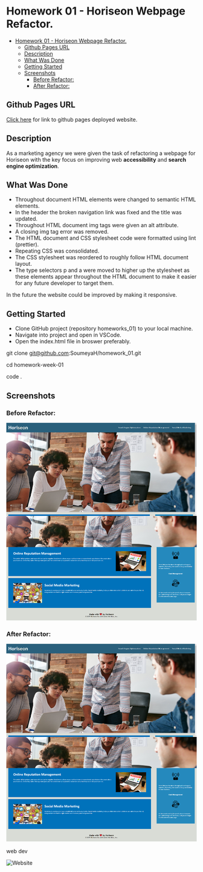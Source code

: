 # Homework 01 - Horiseon Webpage Refactor.

- [Homework 01 - Horiseon Webpage Refactor.](#homework-01---horiseon-webpage-refactor)
  - [Github Pages URL](#github-pages-url)
  - [Description](#description)
  - [What Was Done](#what-was-done)
  - [Getting Started](#getting-started)
  - [Screenshots](#screenshots)
    - [Before Refactor:](#before-refactor)
    - [After Refactor:](#after-refactor)

## Github Pages URL

[Click here](https://soumeyah.github.io/homework_01/) for link to github pages deployed website.

## Description

As a marketing agency we were given the task of refactoring a webpage for Horiseon with the key focus on improving web **accessibility** and **search engine optimization**.

## What Was Done

- Throughout document HTML elements were changed to semantic HTML elements.
- In the header the broken navigation link was fixed and the title was updated.
- Throughout HTML document img tags were given an alt attribute.
- A closing img tag error was removed.
- The HTML document and CSS stylesheet code were formatted using lint (prettier).
- Repeating CSS was consolidated.
- The CSS stylesheet was reordered to roughly follow HTML document layout.
- The type selectors p and a were moved to higher up the stylesheet as these elements appear throughout the HTML document to make it easier for any future developer to target them.

In the future the website could be improved by making it responsive.

## Getting Started

- Clone GitHub project (repository homeworks_01) to your local machine.
- Navigate into project and open in VSCode.
- Open the index.html file in broswer preferably.

git clone git@github.com:SoumeyaH/homework_01.git

cd homework-week-01

code .

## Screenshots

### Before Refactor:

![Website before refactor](./screenshots/website-before-refactor.png)

### After Refactor:

![Website after refactor](./screenshots/website-after-refactor.png)

web dev

![Website](./screenshots/img-three.png)
